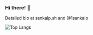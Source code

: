 ### Hi there! 👋

Detailed bio at sankalp.sh and @1sankalp


![Top Langs](https://github-readme-stats.vercel.app/api/top-langs/?username=1sankalp&layout=compact)
